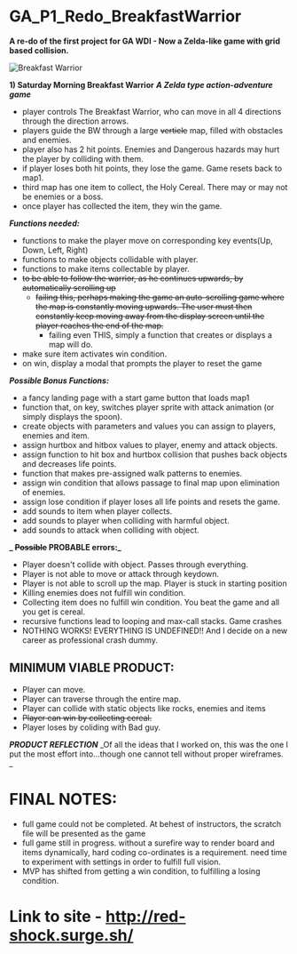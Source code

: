 # GA_P1_Redo_BreakfastWarrior
**A re-do of the first project for GA WDI - Now a Zelda-like game with grid based collision.**

![Breakfast Warrior](GA-Project1REDO-BreakfastWarrior/assets/Maps/WIREFRAME_BW_Redo_shortmap.png)

**1) Saturday Morning Breakfast Warrior**
**_A Zelda type action-adventure game_**
- player controls The Breakfast Warrior, who can move in all 4 directions through the direction arrows.
- players guide the BW through a large ~~verticle~~ map, filled with obstacles and enemies.
- player also has 2 hit points. Enemies and Dangerous hazards may hurt the player by colliding with them.
- if player loses both hit points, they lose the game. Game resets back to map1.
- third map has one item to collect, the Holy Cereal. There may or may not be enemies or a boss.
- once player has collected the item, they win the game.

**_Functions needed:_**
- functions to make the player move on corresponding key events(Up, Down, Left, Right)
- functions to make objects collidable with player.
- functions to make items collectable by player.
- ~~to be able to follow the warrior, as he continues upwards, by automatically scrolling up~~
  - ~~failing this, perhaps making the game an auto-scrolling game where the map is constantly moving upwards. The user must then constantly keep moving away from the display screen until the player reaches the end of the map.~~
    - failing even THIS, simply a function that creates or displays a map will do.
- make sure item activates win condition.
- on win, display a modal that prompts the player to reset the game

**_Possible Bonus Functions:_**
- a fancy landing page with a start game button that loads map1
- function that, on key, switches player sprite with attack animation (or simply displays the spoon).
- create objects with parameters and values you can assign to players, enemies and item.
- assign hurtbox and hitbox values to player, enemy and attack objects.
- assign function to hit box and hurtbox collision that pushes back objects and decreases life points.
- function that makes pre-assigned walk patterns to enemies.
- assign win condition that allows passage to final map upon elimination of enemies.
- assign lose condition if player loses all life points and resets the game.
- add sounds to item when player collects.
- add sounds to player when colliding with harmful object.
- add sounds to attack when colliding with object.


**_ ~~Possible~~ PROBABLE errors:_**
- Player doesn't collide with object. Passes through everything.
- Player is not able to move or attack through keydown.
- Player is not able to scroll up the map. Player is stuck in starting position
- Killing enemies does not fulfill win condition.
- Collecting item does no fulfill win condition. You beat the game and all you get is cereal.
- recursive functions lead to looping and max-call stacks. Game crashes
- NOTHING WORKS! EVERYTHING IS UNDEFINED!! And I decide on a new career as professional crash dummy.

## MINIMUM VIABLE PRODUCT:
- Player can move.
- Player can traverse through the entire map.
- Player can collide with static objects like rocks, enemies and items
- ~~Player can win by collecting cereal.~~
- Player loses by coliding with Bad guy.

_**PRODUCT REFLECTION**_
_Of all the ideas that I worked on, this was the one I put the most effort into...though one cannot tell without proper wireframes. _

# FINAL NOTES:
 - full game could not be completed. At behest of instructors, the scratch file will be presented as the game
 - full game still in progress. without a surefire way to render board and items dynamically, hard coding co-ordinates is a requirement. need time to experiment with settings in order to fulfill full vision.
 - MVP has shifted from getting a win condition, to fulfilling a losing condition.
 
 # Link to site - http://red-shock.surge.sh/
